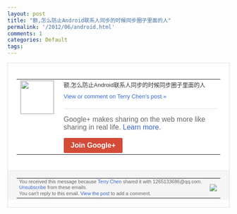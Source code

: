 ```yaml
---
layout: post
title: "额,怎么防止Android联系人同步的时候同步圈子里面的人"
permalink: '/2012/06/android.html'
comments: 1
categories: Default
tags: 
---
```

<div style="border:solid 1px #dfdfdf;color:#686868;font:13px Arial"><div style="background-color:#fff;padding:20px;"><table cellpadding="0" cellspacing="0"><tr><td style="padding-right:15px;vertical-align:top"><a href="https://plus.google.com/_/notifications/ngemlink?&amp;emid=CODonrbfrrACFZQOQAodTGkAAA&amp;path=%2F108643996575278738906&amp;dt=1338612302461"><img height="75" src="https://lh3.googleusercontent.com/-KKRGTyJ5Bl0/AAAAAAAAAAI/AAAAAAAAEEY/jllxqER5dCk/s75-c-k-a/photo.jpg" style="border:solid 1px #cccccc;" width="75"/></a></td><td style="width:578px;color:#333;font:13px Arial;vertical-align:top;"><div style="padding-bottom:10px">额,怎么防止Android联系人同步的时<wbr/>候同步圈子里面的人</div><a href="https://plus.google.com/_/notifications/ngemlink?&amp;emid=CODonrbfrrACFZQOQAodTGkAAA&amp;path=%2F108643996575278738906%2Fposts%2FEgAQBhycWKi%3Fgpinv%3DAMIXal-78uBAieT0Mxw4eE6CCzNny7kv_jlLNwU_Jpk7kyCNfO-2DbPmuU9e5QkkQrgzDI-1FEKsRC-e57UzCPRYTKRRY0Y9MtEzq1-X6oed8vvLUJCy9LU&amp;dt=1338612302461" style="color:#3366CC;text-decoration:none;">View or comment on Terry Chen's post »</a><div style="margin-top:20px;border-top:solid 1px #dfdfdf"><div style="padding:15px 0;color:#686868;font:16px Arial;">Google+ makes sharing on the web more like sharing in real life. <a href="http://www.google.com/+/learnmore/" style="color:#3366CC;text-decoration:none;">Learn more</a>.</div><a href="https://plus.google.com/_/notifications/ngemlink?&amp;emid=CODonrbfrrACFZQOQAodTGkAAA&amp;path=%2F%3Fgpinv%3DAMIXal-78uBAieT0Mxw4eE6CCzNny7kv_jlLNwU_Jpk7kyCNfO-2DbPmuU9e5QkkQrgzDI-1FEKsRC-e57UzCPRYTKRRY0Y9MtEzq1-X6oed8vvLUJCy9LU&amp;dt=1338612302461" style="display:inline-block;padding:7px 15px;background-color:#d44b38; color:#fff;font-size:16px; font-weight:bold;border-radius:2px;border:solid 1px #c43b28; white-space:nowrap;text-decoration:none">Join Google+</a></div></td></tr></table></div><div style="border-top:solid 1px #dfdfdf;padding:0 20px; background-color:#f5f5f5"><table cellpadding="0" cellspacing="0" style="height:50px"><tbody><tr><td style="vertical-align:middle;width:100%; color:#636363;font:11px Arial; line-height:120%">You received this message because <a href="https://plus.google.com/_/notifications/ngemlink?&amp;emid=CODonrbfrrACFZQOQAodTGkAAA&amp;path=%2F108643996575278738906%3Fgpinv%3DAMIXal-78uBAieT0Mxw4eE6CCzNny7kv_jlLNwU_Jpk7kyCNfO-2DbPmuU9e5QkkQrgzDI-1FEKsRC-e57UzCPRYTKRRY0Y9MtEzq1-X6oed8vvLUJCy9LU&amp;dt=1338612302461" style="color:#3366CC;text-decoration:none;">Terry Chen</a> shared it with 1265133686@qq.com. <a href="https://plus.google.com/_/notifications/ngemlink?&amp;emid=CODonrbfrrACFZQOQAodTGkAAA&amp;path=%2F_%2Fnonplus%2Femailsettings%3Fgpinv%3DAMIXal-78uBAieT0Mxw4eE6CCzNny7kv_jlLNwU_Jpk7kyCNfO-2DbPmuU9e5QkkQrgzDI-1FEKsRC-e57UzCPRYTKRRY0Y9MtEzq1-X6oed8vvLUJCy9LU%26est%3DADH5u8Wauw-Ptt24Qwh8kh9ilNUD0ClsfoNx3-UdvKAFxLFneDGHhV5FD3z-k9K2JPJbDeEwNiurqRWWqO9AyezssfDMLrefAGMAoGfv8U9PBQMZvLhe_Ch5q9V0U3xLFtCc23_QVeqI&amp;dt=1338612302461" style="color:#3366CC;text-decoration:none;">Unsubscribe</a> from these emails.<br/>You can't reply to this email. <a href="https://plus.google.com/_/notifications/ngemlink?&amp;emid=CODonrbfrrACFZQOQAodTGkAAA&amp;path=%2F108643996575278738906%2Fposts%2FEgAQBhycWKi%3Fgpinv%3DAMIXal-78uBAieT0Mxw4eE6CCzNny7kv_jlLNwU_Jpk7kyCNfO-2DbPmuU9e5QkkQrgzDI-1FEKsRC-e57UzCPRYTKRRY0Y9MtEzq1-X6oed8vvLUJCy9LU&amp;dt=1338612302461" style="color:#3366CC;text-decoration:none;">View the post</a> to add a comment.<br/></td><td><img src="https://ssl.gstatic.com/s2/oz/images/notifications/logo/google-plus-6617a72bb36cc548861652780c9e6ff1.png"/></td></tr></tbody></table></div></div>